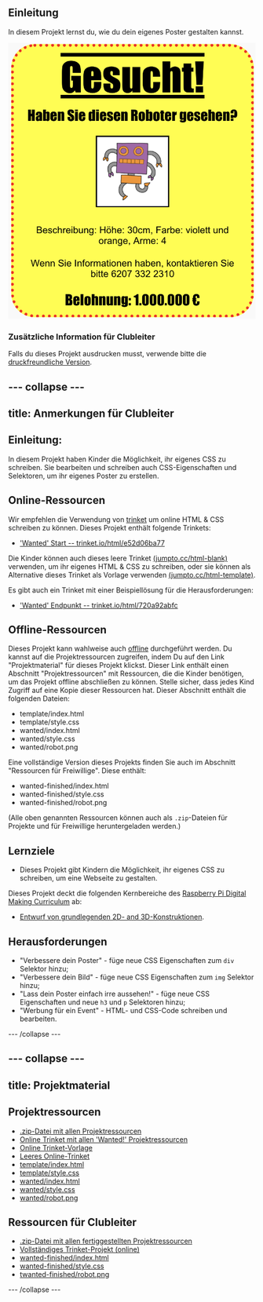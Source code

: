 ## Einleitung

In diesem Projekt lernst du, wie du dein eigenes Poster gestalten kannst.

![Screenshot](images/wanted-final.png)

### Zusätzliche Information für Clubleiter

Falls du dieses Projekt ausdrucken musst, verwende bitte die [druckfreundliche Version](https://projects.raspberrypi.org/de-DE/projects/wanted/print).

--- collapse ---
---
title: Anmerkungen für Clubleiter
---

## Einleitung:

In diesem Projekt haben Kinder die Möglichkeit, ihr eigenes CSS zu schreiben. Sie bearbeiten und schreiben auch CSS-Eigenschaften und Selektoren, um ihr eigenes Poster zu erstellen.

## Online-Ressourcen

Wir empfehlen die Verwendung von [trinket](https://trinket.io/) um online HTML & CSS schreiben zu können. Dieses Projekt enthält folgende Trinkets:

* ['Wanted' Start -- trinket.io/html/e52d06ba77](https://trinket.io/html/e52d06ba77)

Die Kinder können auch dieses leere Trinket [(jumpto.cc/html-blank)](http://jumpto.cc/html-blank) verwenden, um ihr eigenes HTML & CSS zu schreiben, oder sie können als Alternative dieses Trinket als Vorlage verwenden [(jumpto.cc/html-template)](http://jumpto.cc/html-template).

Es gibt auch ein Trinket mit einer Beispiellösung für die Herausforderungen:

* ['Wanted' Endpunkt -- trinket.io/html/720a92abfc](https://trinket.io/html/720a92abfc)

## Offline-Ressourcen

Dieses Projekt kann wahlweise auch [offline](https://www.codeclubprojects.org/en-GB/resources/webdev-working-offline/) durchgeführt werden. Du kannst auf die Projektressourcen zugreifen, indem Du auf den Link "Projektmaterial" für dieses Projekt klickst. Dieser Link enthält einen Abschnitt "Projektressourcen" mit Ressourcen, die die Kinder benötigen, um das Projekt offline abschließen zu können. Stelle sicher, dass jedes Kind Zugriff auf eine Kopie dieser Ressourcen hat. Dieser Abschnitt enthält die folgenden Dateien:

* template/index.html
* template/style.css
* wanted/index.html
* wanted/style.css
* wanted/robot.png

Eine vollständige Version dieses Projekts finden Sie auch im Abschnitt "Ressourcen für Freiwillige". Diese enthält:

* wanted-finished/index.html
* wanted-finished/style.css
* wanted-finished/robot.png

(Alle oben genannten Ressourcen können auch als `.zip`-Dateien für Projekte und für Freiwillige heruntergeladen werden.)

## Lernziele

* Dieses Projekt gibt Kindern die Möglichkeit, ihr eigenes CSS zu schreiben, um eine Webseite zu gestalten.

Dieses Projekt deckt die folgenden Kernbereiche des [Raspberry Pi Digital Making Curriculum](http://rpf.io/curriculum) ab:

* [Entwurf von grundlegenden 2D- and 3D-Konstruktionen](https://www.raspberrypi.org/curriculum/design/creator).

## Herausforderungen

* "Verbessere dein Poster" - füge neue CSS Eigenschaften zum `div` Selektor hinzu;
* "Verbessere dein Bild" - füge neue CSS Eigenschaften zum `img` Selektor hinzu;
* "Lass dein Poster einfach irre aussehen!" - füge neue CSS Eigenschaften und neue `h3` und `p` Selektoren hinzu;
* "Werbung für ein Event" - HTML- und CSS-Code schreiben und bearbeiten.

--- /collapse ---

--- collapse ---
---
title: Projektmaterial
---

## Projektressourcen

* [.zip-Datei mit allen Projektressourcen](resources/wanted-project-resources.zip)
* [Online Trinket mit allen 'Wanted!' Projektressourcen](https://trinket.io/html/e52d06ba77)
* [Online Trinket-Vorlage](http://jumpto.cc/trinket-template)
* [Leeres Online-Trinket](http://jumpto.cc/trinket-blank)
* [template/index.html](resources/template-index.html)
* [template/style.css](resources/template-style.css)
* [wanted/index.html](resources/wanted-index.html)
* [wanted/style.css](resources/wanted-style.css)
* [wanted/robot.png](resources/wanted-robot.png)

## Ressourcen für Clubleiter

* [.zip-Datei mit allen fertiggestellten Projektressourcen](resources/wanted-volunteer-resources.zip)
* [Vollständiges Trinket-Projekt (online)](https://trinket.io/html/720a92abfc)
* [wanted-finished/index.html](resources/wanted-finished-index.html)
* [wanted-finished/style.css](resources/wanted-finished-style.css)
* [twanted-finished/robot.png](resources/twanted-finished-robot.png)

--- /collapse ---